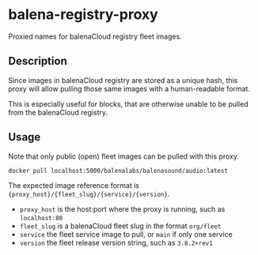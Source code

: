 # balena-registry-proxy

Proxied names for balenaCloud registry fleet images.

## Description

Since images in balenaCloud registry are stored as a unique hash, this proxy will
allow pulling those same images with a human-readable format.

This is especially useful for blocks, that are otherwise unable to be pulled
from the balenaCloud registry.

## Usage

Note that only public (open) fleet images can be pulled with this proxy.

```bash
docker pull localhost:5000/balenalabs/balenasound/audio:latest
```

The expected image reference format is `{proxy_host}/{fleet_slug}/{service}/{version}`.

- `proxy_host` is the host:port where the proxy is running, such as `localhost:80`
- `fleet_slug` is a balenaCloud fleet slug in the format `org/fleet`
- `service` the fleet service image to pull, or `main` if only one service
- `version` the fleet release version string, such as `3.8.2+rev1`
